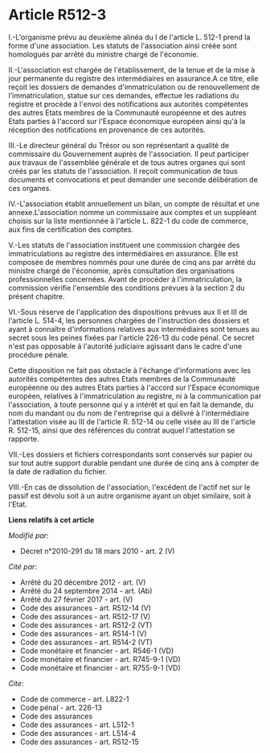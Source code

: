 # Article R512-3

I.-L'organisme prévu au deuxième alinéa du I de l'article L. 512-1 prend la forme d'une association. Les statuts de
l'association ainsi créée sont homologués par arrêté du ministre chargé de l'économie. 

II.-L'association est chargée de l'établissement, de la tenue et de la mise à jour permanente du registre des intermédiaires
en assurance.A ce titre, elle reçoit les dossiers de demandes d'immatriculation ou de renouvellement de l'immatriculation,
statue sur ces demandes, effectue les radiations du registre et procède à l'envoi des notifications aux autorités compétentes
des autres Etats membres de la Communauté européenne et des autres Etats parties à l'accord sur l'Espace économique européen
ainsi qu'à la réception des notifications en provenance de ces autorités. 

III.-Le        directeur général du Trésor ou son représentant a qualité de commissaire du Gouvernement auprès de
l'association. Il peut participer aux travaux de l'assemblée générale et de tous autres organes qui sont créés par les
statuts de l'association. Il reçoit communication de tous documents et convocations et peut demander une seconde délibération
de ces organes. 

IV.-L'association établit annuellement un bilan, un compte de résultat et une annexe.L'association nomme un commissaire aux
comptes et un suppléant choisis sur la liste mentionnée à l'article L. 822-1 du code de commerce, aux fins de certification
des comptes.

V.-Les statuts de l'association instituent une commission chargée des immatriculations au registre des intermédiaires en
assurance. Elle est composée de membres nommés pour une durée de cinq ans par arrêté du ministre chargé de l'économie, après
consultation des organisations professionnelles concernées. Avant de procéder à l'immatriculation, la commission vérifie
l'ensemble des conditions prévues à la section 2 du présent chapitre. 

VI.-Sous réserve de l'application des dispositions prévues aux II et III de l'article L. 514-4, les personnes chargées de
l'instruction des dossiers et ayant à connaître d'informations relatives aux intermédiaires sont tenues au secret sous les
peines fixées par l'article 226-13 du code pénal. Ce secret n'est pas opposable à l'autorité judiciaire agissant dans le
cadre d'une procédure pénale. 

Cette disposition ne fait pas obstacle à l'échange d'informations avec les autorités compétentes des autres Etats membres de
la Communauté européenne ou des autres Etats parties à l'accord sur l'Espace économique européen, relatives à
l'immatriculation au registre, ni à la communication par l'association, à toute personne qui y a intérêt et qui en fait la
demande, du nom du mandant ou du nom de l'entreprise qui a délivré à l'intermédiaire l'attestation visée au III de l'article
R. 512-14 ou celle visée au III de l'article R. 512-15, ainsi que des références du contrat auquel l'attestation se
rapporte. 

VII.-Les dossiers et fichiers correspondants sont conservés sur papier ou sur tout autre support durable pendant une durée de
cinq ans à compter de la date de radiation du fichier. 

VIII.-En cas de dissolution de l'association, l'excédent de l'actif net sur le passif est dévolu soit à un autre organisme
ayant un objet similaire, soit à l'Etat.

**Liens relatifs à cet article**

_Modifié par_:

  - Décret n°2010-291 du 18 mars 2010 - art. 2 (V)

_Cité par_:

  - Arrêté du 20 décembre 2012 - art. (V)
  - Arrêté du 24 septembre 2014 - art. (Ab)
  - Arrêté du 27 février 2017 - art. (V)
  - Code des assurances - art. R512-14 (V)
  - Code des assurances - art. R512-17 (V)
  - Code des assurances - art. R512-2 (VT)
  - Code des assurances - art. R514-1 (V)
  - Code des assurances - art. R514-2 (VT)
  - Code monétaire et financier - art. R546-1 (VD)
  - Code monétaire et financier - art. R745-9-1 (VD)
  - Code monétaire et financier - art. R755-9-1 (VD)

_Cite_:

  - Code de commerce - art. L822-1
  - Code pénal - art. 226-13
  - Code des assurances
  - Code des assurances - art. L512-1
  - Code des assurances - art. L514-4
  - Code des assurances - art. R512-15
